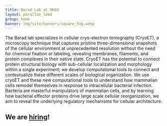 ```yaml
---
title: Barad Lab at OHSU
layout: parallax_lead
group: home
banner: img/site/banners/square_fog.webp
---
```


The Barad lab specializes in cellular cryo-electron tomography (CryoET), a microscopy technique that captures pristine three-dimensional snapshots of the cellular environment at unprecedented resolution without the need for chemical fixation or labeling, revealing membranes, filaments, and protein complexes in their native state. CryoET has the potential to connect protein structural biology with sub-cellular localization and morphology within a single experiment; we develop computational tools to connect and contextualize these different scales of biological organization. We use cryoET and these new computational tools to understand how mammalian cells remodel themselves in response to intracellular bacterial infection. Bacteria are masterful manipulators of mammalian cells, and by learning how bacterial effector proteins drive large scale cellular reorganization, we aim to reveal the underlying regulatory mechanisms for cellular architecture.

## We are [hiring](/join)!